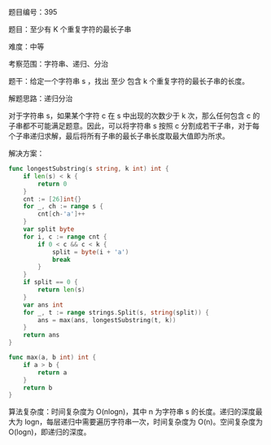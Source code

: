 题目编号：395

题目：至少有 K 个重复字符的最长子串

难度：中等

考察范围：字符串、递归、分治

题干：给定一个字符串 s ，找出 至少 包含 k 个重复字符的最长子串的长度。

解题思路：递归分治

对于字符串 s，如果某个字符 c 在 s 中出现的次数少于 k 次，那么任何包含 c 的子串都不可能满足题意。因此，可以将字符串 s 按照 c 分割成若干子串，对于每个子串递归求解，最后将所有子串的最长子串长度取最大值即为所求。

解决方案：

```go
func longestSubstring(s string, k int) int {
    if len(s) < k {
        return 0
    }
    cnt := [26]int{}
    for _, ch := range s {
        cnt[ch-'a']++
    }
    var split byte
    for i, c := range cnt {
        if 0 < c && c < k {
            split = byte(i + 'a')
            break
        }
    }
    if split == 0 {
        return len(s)
    }
    var ans int
    for _, t := range strings.Split(s, string(split)) {
        ans = max(ans, longestSubstring(t, k))
    }
    return ans
}

func max(a, b int) int {
    if a > b {
        return a
    }
    return b
}
```

算法复杂度：时间复杂度为 O(nlogn)，其中 n 为字符串 s 的长度。递归的深度最大为 logn，每层递归中需要遍历字符串一次，时间复杂度为 O(n)。空间复杂度为 O(logn)，即递归的深度。